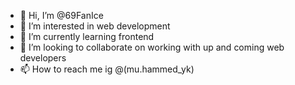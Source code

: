 - 👋 Hi, I’m @69FanIce
- 👀 I’m interested in web development
- 🌱 I’m currently learning frontend
- 💞️ I’m looking to collaborate on working with up and coming web developers
- 📫 How to reach me ig @(mu.hammed_yk)

<!---
69FanIce/69FanIce is a ✨ special ✨ repository because its `README.md` (this file) appears on your GitHub profile.
You can click the Preview link to take a look at your changes.
--->
